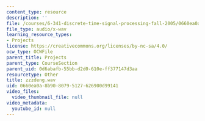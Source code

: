 ```yaml
---
content_type: resource
description: ''
file: /courses/6-341-discrete-time-signal-processing-fall-2005/0660ea0a8b9080795127626900d99141_zzzdeng.wav
file_type: audio/x-wav
learning_resource_types:
- Projects
license: https://creativecommons.org/licenses/by-nc-sa/4.0/
ocw_type: OCWFile
parent_title: Projects
parent_type: CourseSection
parent_uid: 0d6abafb-55bb-d2d0-610e-ff377147d3aa
resourcetype: Other
title: zzzdeng.wav
uid: 0660ea0a-8b90-8079-5127-626900d99141
video_files:
  video_thumbnail_file: null
video_metadata:
  youtube_id: null
---
```

